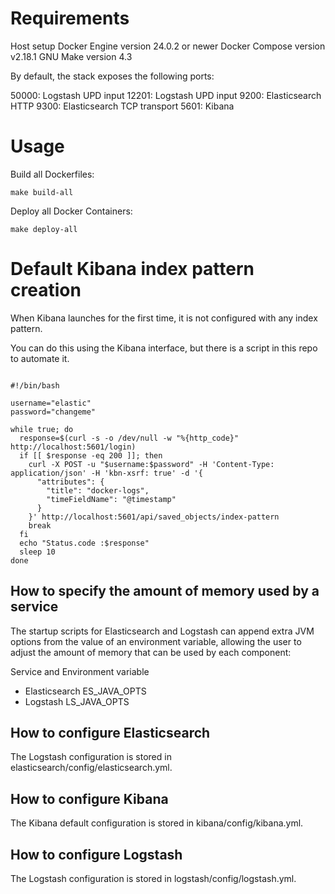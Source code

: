 # Requirements
Host setup
Docker Engine version 24.0.2 or newer
Docker Compose version v2.18.1
GNU Make version 4.3

By default, the stack exposes the following ports:

50000: Logstash UPD input
12201: Logstash UPD input
9200: Elasticsearch HTTP
9300: Elasticsearch TCP transport
5601: Kibana

# Usage 

Build all Dockerfiles: 
```
make build-all
```

Deploy all Docker Containers:
```
make deploy-all
```


# Default Kibana index pattern creation

When Kibana launches for the first time, it is not configured with any index pattern.

You can do this using the Kibana interface, but there is a script in this repo to automate it.

```

#!/bin/bash

username="elastic"
password="changeme"

while true; do
  response=$(curl -s -o /dev/null -w "%{http_code}" http://localhost:5601/login)
  if [[ $response -eq 200 ]]; then
    curl -X POST -u "$username:$password" -H 'Content-Type: application/json' -H 'kbn-xsrf: true' -d '{
      "attributes": {
        "title": "docker-logs",
        "timeFieldName": "@timestamp"
      }
    }' http://localhost:5601/api/saved_objects/index-pattern
    break
  fi
  echo "Status.code :$response"
  sleep 10
done

```

## How to specify the amount of memory used by a service
The startup scripts for Elasticsearch and Logstash can append extra JVM options from the value of an environment variable, allowing the user to adjust the amount of memory that can be used by each component:

  Service	and Environment variable
- Elasticsearch	ES_JAVA_OPTS
- Logstash	LS_JAVA_OPTS

## How to configure Elasticsearch
The Logstash configuration is stored in elasticsearch/config/elasticsearch.yml.

## How to configure Kibana
The Kibana default configuration is stored in kibana/config/kibana.yml.

## How to configure Logstash
The Logstash configuration is stored in logstash/config/logstash.yml.

